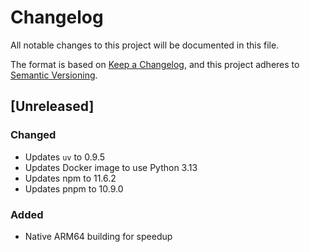 # Changelog

All notable changes to this project will be documented in this file.

The format is based on [Keep a Changelog](https://keepachangelog.com/en/1.1.0/),
and this project adheres to [Semantic Versioning](https://semver.org/spec/v2.0.0.html).

## [Unreleased]

### Changed

- Updates `uv` to 0.9.5
- Updates Docker image to use Python 3.13
- Updates npm to 11.6.2
- Updates pnpm to 10.9.0

### Added

- Native ARM64 building for speedup
